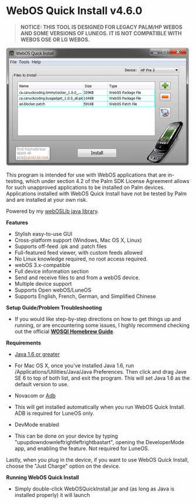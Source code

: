 WebOS Quick Install v4.6.0
===================
> **NOTICE: THIS TOOL IS DESIGNED FOR LEGACY PALM/HP WEBOS AND SOME VERSIONS OF LUNEOS. IT IS NOT COMPATIBLE WITH WEBOS OSE OR LG WEBOS.**

![demo](https://raw.githubusercontent.com/JayCanuck/webos-quick-install/master/screenshot.png)


This program is intended for use with WebOS applications that are in-testing, which under section 4.2 of the Palm SDK License Agreement allows for such unapproved applications to be installed on Palm devices.  Applications installed with WebOS Quick Install have not be tested by Palm and are installed at your own risk.

Powered by my [webOSLib java library](https://github.com/JayCanuck/java-weboslib).

**Features**

* Stylish easy-to-use GUI
* Cross-platform support (Windows, Mac OS X, Linux)
* Supports off-feed .ipk and .patch files
* Full-featured feed viewer, with custom feeds allowed
* No Linux knowledge required, no root access required.
* webOS 3.x-compatible
* Full device information section
* Send and receive files to and from a webOS device.
* Multiple device support
* Supports Open webOS/LuneOS
* Supports English, French, German, and Simplified Chinese


**Setup Guide/Problem Troubleshooting**
* If you would like step-by-step directions on how to get things up and running, or are encountering some issues, I highly recommend checking out the official **[WOSQI Homebrew Guide](http://bit.ly/wosqi-guide)**.


**Requirements**

* [Java 1.6 or greater](http://www.java.com/en/download/manual.jsp)
 * For Mac OS X, once you've installed Java 1.6, run /Applications/Utilities/Java/Java Preferences. Then click and drag Jave SE 6 to top of both list, and exit the program. This will set Java 1.6 as the default version to use.

* Novacom or [Adb](http://lifehacker.com/the-easiest-way-to-install-androids-adb-and-fastboot-to-1586992378)
 * This will get installed automatically when you run WebOS Quick Install. ADB is required for LuneOS only.

* DevMode enabled
 * This can be done on your device by typing "upupdowndownleftrightleftrightbastart", opening the DeveloperMode app, and enabling the feature. Not required for LuneOS.

Lastly, when you plug in the device, if you want to use WebOS Quick Install, choose the "Just Charge" option on the device.

**Running WebOS Quick Install**

* Simply double-click WebOSQuickInstall.jar and (as long as Java is installed properly) it will launch
